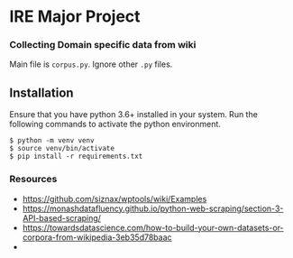 # IRE Major Project

### Collecting Domain specific data from wiki

Main file is `corpus.py`. Ignore other `.py` files.

## Installation

Ensure that you have python 3.6+ installed in your system. Run the following commands to activate
the python environment.

```shell
$ python -m venv venv
$ source venv/bin/activate
$ pip install -r requirements.txt
```

### Resources

* https://github.com/siznax/wptools/wiki/Examples
* https://monashdatafluency.github.io/python-web-scraping/section-3-API-based-scraping/
* https://towardsdatascience.com/how-to-build-your-own-datasets-or-corpora-from-wikipedia-3eb35d78baac
* 